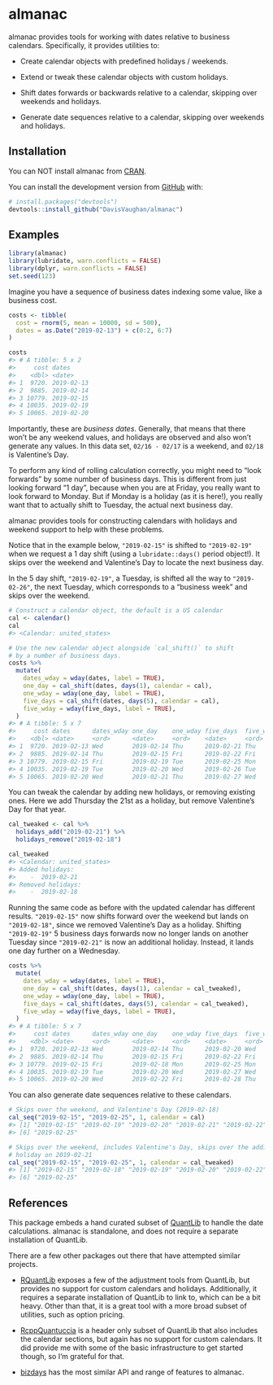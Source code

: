
<!-- README.md is generated from README.Rmd. Please edit that file -->

# almanac

<!-- badges: start -->

<!-- badges: end -->

almanac provides tools for working with dates relative to business
calendars. Specifically, it provides utilities to:

  - Create calendar objects with predefined holidays / weekends.

  - Extend or tweak these calendar objects with custom holidays.

  - Shift dates forwards or backwards relative to a calendar, skipping
    over weekends and holidays.

  - Generate date sequences relative to a calendar, skipping over
    weekends and holidays.

## Installation

You can NOT install almanac from [CRAN](https://CRAN.R-project.org).

You can install the development version from
[GitHub](https://github.com/) with:

``` r
# install.packages("devtools")
devtools::install_github("DavisVaughan/almanac")
```

## Examples

``` r
library(almanac)
library(lubridate, warn.conflicts = FALSE)
library(dplyr, warn.conflicts = FALSE)
set.seed(123)
```

Imagine you have a sequence of business dates indexing some value, like
a business cost.

``` r
costs <- tibble(
  cost = rnorm(5, mean = 10000, sd = 500),
  dates = as.Date("2019-02-13") + c(0:2, 6:7)
)

costs
#> # A tibble: 5 x 2
#>     cost dates     
#>    <dbl> <date>    
#> 1  9720. 2019-02-13
#> 2  9885. 2019-02-14
#> 3 10779. 2019-02-15
#> 4 10035. 2019-02-19
#> 5 10065. 2019-02-20
```

Importantly, these are *business dates*. Generally, that means that
there won’t be any weekend values, and holidays are observed and also
won’t generate any values. In this data set, `02/16 - 02/17` is a
weekend, and `02/18` is Valentine’s Day.

To perform any kind of rolling calculation correctly, you might need to
“look forwards” by some number of business days. This is different
from just looking forward “1 day”, because when you are at Friday, you
really want to look forward to Monday. But if Monday is a holiday (as it
is here\!), you really want that to actually shift to Tuesday, the
actual next business day.

almanac provides tools for constructing calendars with holidays and
weekend support to help with these problems.

Notice that in the example below, `"2019-02-15"` is shifted to
`"2019-02-19"` when we request a 1 day shift (using a
`lubridate::days()` period object\!). It skips over the weekend and
Valentine’s Day to locate the next business day.

In the 5 day shift, `"2019-02-19"`, a Tuesday, is shifted all the way to
`"2019-02-26"`, the next Tuesday, which corresponds to a “business week”
and skips over the weekend.

``` r
# Construct a calendar object, the default is a US calendar
cal <- calendar()
cal
#> <Calendar: united_states>

# Use the new calendar object alongside `cal_shift()` to shift 
# by a number of business days.
costs %>%
  mutate(
    dates_wday = wday(dates, label = TRUE),
    one_day = cal_shift(dates, days(1), calendar = cal),
    one_wday = wday(one_day, label = TRUE),
    five_days = cal_shift(dates, days(5), calendar = cal),
    five_wday = wday(five_days, label = TRUE),
  )
#> # A tibble: 5 x 7
#>     cost dates      dates_wday one_day    one_wday five_days  five_wday
#>    <dbl> <date>     <ord>      <date>     <ord>    <date>     <ord>    
#> 1  9720. 2019-02-13 Wed        2019-02-14 Thu      2019-02-21 Thu      
#> 2  9885. 2019-02-14 Thu        2019-02-15 Fri      2019-02-22 Fri      
#> 3 10779. 2019-02-15 Fri        2019-02-19 Tue      2019-02-25 Mon      
#> 4 10035. 2019-02-19 Tue        2019-02-20 Wed      2019-02-26 Tue      
#> 5 10065. 2019-02-20 Wed        2019-02-21 Thu      2019-02-27 Wed
```

You can tweak the calendar by adding new holidays, or removing existing
ones. Here we add Thursday the 21st as a holiday, but remove Valentine’s
Day for that year.

``` r
cal_tweaked <- cal %>%
  holidays_add("2019-02-21") %>%
  holidays_remove("2019-02-18")

cal_tweaked
#> <Calendar: united_states>
#> Added holidays: 
#>    -  2019-02-21
#> Removed holidays: 
#>    -  2019-02-18
```

Running the same code as before with the updated calendar has different
results. `"2019-02-15"` now shifts forward over the weekend but lands on
`"2019-02-18"`, since we removed Valentine’s Day as a holiday. Shifting
`"2019-02-19"` 5 business days forwards now no longer lands on another
Tuesday since `"2019-02-21"` is now an additional holiday. Instead, it
lands one day further on a Wednesday.

``` r
costs %>%
  mutate(
    dates_wday = wday(dates, label = TRUE),
    one_day = cal_shift(dates, days(1), calendar = cal_tweaked),
    one_wday = wday(one_day, label = TRUE),
    five_days = cal_shift(dates, days(5), calendar = cal_tweaked),
    five_wday = wday(five_days, label = TRUE),
  )
#> # A tibble: 5 x 7
#>     cost dates      dates_wday one_day    one_wday five_days  five_wday
#>    <dbl> <date>     <ord>      <date>     <ord>    <date>     <ord>    
#> 1  9720. 2019-02-13 Wed        2019-02-14 Thu      2019-02-20 Wed      
#> 2  9885. 2019-02-14 Thu        2019-02-15 Fri      2019-02-22 Fri      
#> 3 10779. 2019-02-15 Fri        2019-02-18 Mon      2019-02-25 Mon      
#> 4 10035. 2019-02-19 Tue        2019-02-20 Wed      2019-02-27 Wed      
#> 5 10065. 2019-02-20 Wed        2019-02-22 Fri      2019-02-28 Thu
```

You can also generate date sequences relative to these calendars.

``` r
# Skips over the weekend, and Valentine's Day (2019-02-18)
cal_seq("2019-02-15", "2019-02-25", 1, calendar = cal)
#> [1] "2019-02-15" "2019-02-19" "2019-02-20" "2019-02-21" "2019-02-22"
#> [6] "2019-02-25"

# Skips over the weekend, includes Valentine's Day, skips over the additional
# holiday on 2019-02-21
cal_seq("2019-02-15", "2019-02-25", 1, calendar = cal_tweaked)
#> [1] "2019-02-15" "2019-02-18" "2019-02-19" "2019-02-20" "2019-02-22"
#> [6] "2019-02-25"
```

## References

This package embeds a hand curated subset of
[QuantLib](https://github.com/lballabio/QuantLib) to handle the date
calculations. almanac is standalone, and does not require a separate
installation of QuantLib.

There are a few other packages out there that have attempted similar
projects.

  - [RQuantLib](https://github.com/eddelbuettel/rquantlib) exposes a few
    of the adjustment tools from QuantLib, but provides no support for
    custom calendars and holidays. Additionally, it requires a separate
    installation of QuantLib to link to, which can be a bit heavy. Other
    than that, it is a great tool with a more broad subset of utilities,
    such as option pricing.

  - [RcppQuantuccia](https://github.com/eddelbuettel/rcppquantuccia) is
    a header only subset of QuantLib that also includes the calendar
    sections, but again has no support for custom calendars. It did
    provide me with some of the basic infrastructure to get started
    though, so I’m grateful for that.

  - [bizdays](https://github.com/wilsonfreitas/R-bizdays) has the most
    similar API and range of features to almanac.
